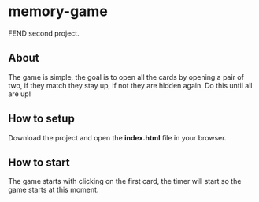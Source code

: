 # memory-game
FEND second project.
## About
The game is simple, the goal is to open all the cards by opening a pair of two, if they match they stay up, if not they are hidden again. Do this until all are up!
## How to setup
Download the project and open the **index.html** file in your browser.
## How to start
The game starts with clicking on the first card, the timer will start so the game starts at this moment.
